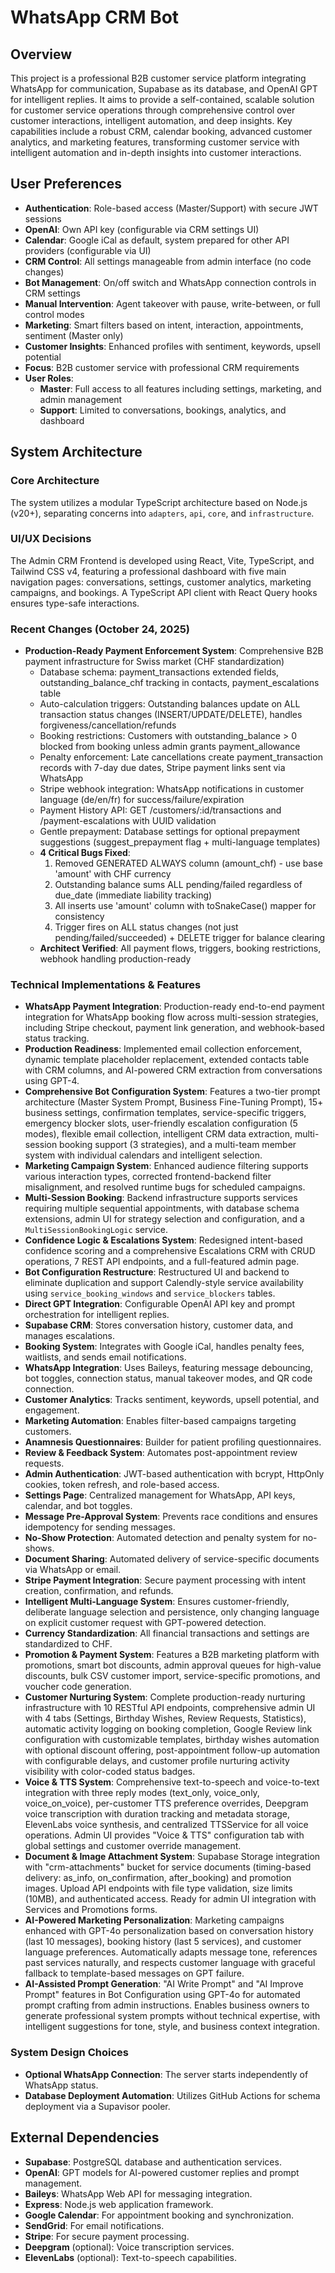 # WhatsApp CRM Bot

## Overview
This project is a professional B2B customer service platform integrating WhatsApp for communication, Supabase as its database, and OpenAI GPT for intelligent replies. It aims to provide a self-contained, scalable solution for customer service operations through comprehensive control over customer interactions, intelligent automation, and deep insights. Key capabilities include a robust CRM, calendar booking, advanced customer analytics, and marketing features, transforming customer service with intelligent automation and in-depth insights into customer interactions.

## User Preferences
- **Authentication**: Role-based access (Master/Support) with secure JWT sessions
- **OpenAI**: Own API key (configurable via CRM settings UI)
- **Calendar**: Google iCal as default, system prepared for other API providers (configurable via UI)
- **CRM Control**: All settings manageable from admin interface (no code changes)
- **Bot Management**: On/off switch and WhatsApp connection controls in CRM settings
- **Manual Intervention**: Agent takeover with pause, write-between, or full control modes
- **Marketing**: Smart filters based on intent, interaction, appointments, sentiment (Master only)
- **Customer Insights**: Enhanced profiles with sentiment, keywords, upsell potential
- **Focus**: B2B customer service with professional CRM requirements
- **User Roles**:
  - **Master**: Full access to all features including settings, marketing, and admin management
  - **Support**: Limited to conversations, bookings, analytics, and dashboard

## System Architecture

### Core Architecture
The system utilizes a modular TypeScript architecture based on Node.js (v20+), separating concerns into `adapters`, `api`, `core`, and `infrastructure`.

### UI/UX Decisions
The Admin CRM Frontend is developed using React, Vite, TypeScript, and Tailwind CSS v4, featuring a professional dashboard with five main navigation pages: conversations, settings, customer analytics, marketing campaigns, and bookings. A TypeScript API client with React Query hooks ensures type-safe interactions.

### Recent Changes (October 24, 2025)
- **Production-Ready Payment Enforcement System**: Comprehensive B2B payment infrastructure for Swiss market (CHF standardization)
  - Database schema: payment_transactions extended fields, outstanding_balance_chf tracking in contacts, payment_escalations table
  - Auto-calculation triggers: Outstanding balances update on ALL transaction status changes (INSERT/UPDATE/DELETE), handles forgiveness/cancellation/refunds
  - Booking restrictions: Customers with outstanding_balance > 0 blocked from booking unless admin grants payment_allowance
  - Penalty enforcement: Late cancellations create payment_transaction records with 7-day due dates, Stripe payment links sent via WhatsApp
  - Stripe webhook integration: WhatsApp notifications in customer language (de/en/fr) for success/failure/expiration
  - Payment History API: GET /customers/:id/transactions and /payment-escalations with UUID validation
  - Gentle prepayment: Database settings for optional prepayment suggestions (suggest_prepayment flag + multi-language templates)
  - **4 Critical Bugs Fixed**:
    1. Removed GENERATED ALWAYS column (amount_chf) - use base 'amount' with CHF currency
    2. Outstanding balance sums ALL pending/failed regardless of due_date (immediate liability tracking)
    3. All inserts use 'amount' column with toSnakeCase() mapper for consistency
    4. Trigger fires on ALL status changes (not just pending/failed/succeeded) + DELETE trigger for balance clearing
  - **Architect Verified**: All payment flows, triggers, booking restrictions, webhook handling production-ready

### Technical Implementations & Features
- **WhatsApp Payment Integration**: Production-ready end-to-end payment integration for WhatsApp booking flow across multi-session strategies, including Stripe checkout, payment link generation, and webhook-based status tracking.
- **Production Readiness**: Implemented email collection enforcement, dynamic template placeholder replacement, extended contacts table with CRM columns, and AI-powered CRM extraction from conversations using GPT-4.
- **Comprehensive Bot Configuration System**: Features a two-tier prompt architecture (Master System Prompt, Business Fine-Tuning Prompt), 15+ business settings, confirmation templates, service-specific triggers, emergency blocker slots, user-friendly escalation configuration (5 modes), flexible email collection, intelligent CRM data extraction, multi-session booking support (3 strategies), and a multi-team member system with individual calendars and intelligent selection.
- **Marketing Campaign System**: Enhanced audience filtering supports various interaction types, corrected frontend-backend filter misalignment, and resolved runtime bugs for scheduled campaigns.
- **Multi-Session Booking**: Backend infrastructure supports services requiring multiple sequential appointments, with database schema extensions, admin UI for strategy selection and configuration, and a `MultiSessionBookingLogic` service.
- **Confidence Logic & Escalations System**: Redesigned intent-based confidence scoring and a comprehensive Escalations CRM with CRUD operations, 7 REST API endpoints, and a full-featured admin page.
- **Bot Configuration Restructure**: Restructured UI and backend to eliminate duplication and support Calendly-style service availability using `service_booking_windows` and `service_blockers` tables.
- **Direct GPT Integration**: Configurable OpenAI API key and prompt orchestration for intelligent replies.
- **Supabase CRM**: Stores conversation history, customer data, and manages escalations.
- **Booking System**: Integrates with Google iCal, handles penalty fees, waitlists, and sends email notifications.
- **WhatsApp Integration**: Uses Baileys, featuring message debouncing, bot toggles, connection status, manual takeover modes, and QR code connection.
- **Customer Analytics**: Tracks sentiment, keywords, upsell potential, and engagement.
- **Marketing Automation**: Enables filter-based campaigns targeting customers.
- **Anamnesis Questionnaires**: Builder for patient profiling questionnaires.
- **Review & Feedback System**: Automates post-appointment review requests.
- **Admin Authentication**: JWT-based authentication with bcrypt, HttpOnly cookies, token refresh, and role-based access.
- **Settings Page**: Centralized management for WhatsApp, API keys, calendar, and bot toggles.
- **Message Pre-Approval System**: Prevents race conditions and ensures idempotency for sending messages.
- **No-Show Protection**: Automated detection and penalty system for no-shows.
- **Document Sharing**: Automated delivery of service-specific documents via WhatsApp or email.
- **Stripe Payment Integration**: Secure payment processing with intent creation, confirmation, and refunds.
- **Intelligent Multi-Language System**: Ensures customer-friendly, deliberate language selection and persistence, only changing language on explicit customer request with GPT-powered detection.
- **Currency Standardization**: All financial transactions and settings are standardized to CHF.
- **Promotion & Payment System**: Features a B2B marketing platform with promotions, smart bot discounts, admin approval queues for high-value discounts, bulk CSV customer import, service-specific promotions, and voucher code generation.
- **Customer Nurturing System**: Complete production-ready nurturing infrastructure with 10 RESTful API endpoints, comprehensive admin UI with 4 tabs (Settings, Birthday Wishes, Review Requests, Statistics), automatic activity logging on booking completion, Google Review link configuration with customizable templates, birthday wishes automation with optional discount offering, post-appointment follow-up automation with configurable delays, and customer profile nurturing activity visibility with color-coded status badges.
- **Voice & TTS System**: Comprehensive text-to-speech and voice-to-text integration with three reply modes (text_only, voice_only, voice_on_voice), per-customer TTS preference overrides, Deepgram voice transcription with duration tracking and metadata storage, ElevenLabs voice synthesis, and centralized TTSService for all voice operations. Admin UI provides "Voice & TTS" configuration tab with global settings and customer override management.
- **Document & Image Attachment System**: Supabase Storage integration with "crm-attachments" bucket for service documents (timing-based delivery: as_info, on_confirmation, after_booking) and promotion images. Upload API endpoints with file type validation, size limits (10MB), and authenticated access. Ready for admin UI integration with Services and Promotions forms.
- **AI-Powered Marketing Personalization**: Marketing campaigns enhanced with GPT-4o personalization based on conversation history (last 10 messages), booking history (last 5 services), and customer language preferences. Automatically adapts message tone, references past services naturally, and respects customer language with graceful fallback to template-based messages on GPT failure.
- **AI-Assisted Prompt Generation**: "AI Write Prompt" and "AI Improve Prompt" features in Bot Configuration using GPT-4o for automated prompt crafting from admin instructions. Enables business owners to generate professional system prompts without technical expertise, with intelligent suggestions for tone, style, and business context integration.

### System Design Choices
- **Optional WhatsApp Connection**: The server starts independently of WhatsApp status.
- **Database Deployment Automation**: Utilizes GitHub Actions for schema deployment via a Supavisor pooler.

## External Dependencies

- **Supabase**: PostgreSQL database and authentication services.
- **OpenAI**: GPT models for AI-powered customer replies and prompt management.
- **Baileys**: WhatsApp Web API for messaging integration.
- **Express**: Node.js web application framework.
- **Google Calendar**: For appointment booking and synchronization.
- **SendGrid**: For email notifications.
- **Stripe**: For secure payment processing.
- **Deepgram** (optional): Voice transcription services.
- **ElevenLabs** (optional): Text-to-speech capabilities.